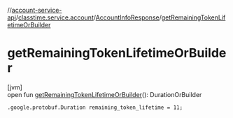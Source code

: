 //[account-service-api](../../../index.md)/[classtime.service.account](../index.md)/[AccountInfoResponse](index.md)/[getRemainingTokenLifetimeOrBuilder](get-remaining-token-lifetime-or-builder.md)

# getRemainingTokenLifetimeOrBuilder

[jvm]\
open fun [getRemainingTokenLifetimeOrBuilder](get-remaining-token-lifetime-or-builder.md)(): DurationOrBuilder

`.google.protobuf.Duration remaining_token_lifetime = 11;`

